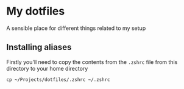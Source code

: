 # My dotfiles

A sensible place for different things related to my setup

## Installing aliases

Firstly you'll need to copy the contents from the `.zshrc` file from this directory to your home directory

```shell
cp ~/Projects/dotfiles/.zshrc ~/.zshrc
```
